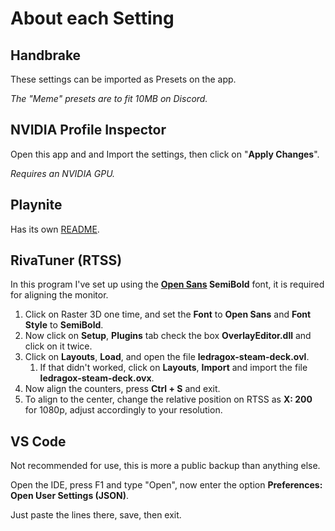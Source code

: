 # About each Setting

## Handbrake

These settings can be imported as Presets on the app.

_The "Meme" presets are to fit 10MB on Discord._

## NVIDIA Profile Inspector

Open this app and and Import the settings, then click on "**Apply Changes**".

_Requires an NVIDIA GPU._

## Playnite

Has its own [README](./Playnite/Playnite-Addons.md).

## RivaTuner (RTSS)

In this program I've set up using the **[Open Sans](https://fonts.google.com/specimen/Open+Sans) SemiBold** font, it is required for aligning the monitor.

1. Click on Raster 3D one time, and set the **Font** to **Open Sans** and **Font Style** to **SemiBold**.
2. Now click on **Setup**, **Plugins** tab check the box **OverlayEditor.dll** and click on it twice.
3. Click on **Layouts**, **Load**, and open the file **ledragox-steam-deck.ovl**.
   1. If that didn't worked, click on **Layouts**, **Import** and import the file **ledragox-steam-deck.ovx**.
4. Now align the counters, press **Ctrl + S** and exit.
5. To align to the center, change the relative position on RTSS as **X: 200** for 1080p, adjust accordingly to your resolution.

## VS Code

Not recommended for use, this is more a public backup than anything else.

Open the IDE, press F1 and type "Open", now enter the option **Preferences: Open User Settings (JSON)**.

Just paste the lines there, save, then exit.
